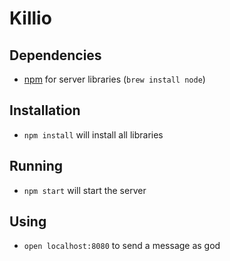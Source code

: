 # Killio

## Dependencies

  * [npm] for server libraries (`brew install node`)

## Installation

  * `npm install` will install all libraries

## Running

  * `npm start` will start the server

## Using
  * `open localhost:8080` to send a message as god

[npm]: https://npmjs.org